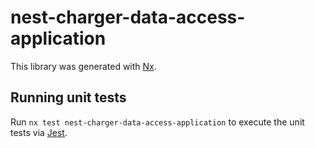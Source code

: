 # nest-charger-data-access-application

This library was generated with [Nx](https://nx.dev).

## Running unit tests

Run `nx test nest-charger-data-access-application` to execute the unit tests via [Jest](https://jestjs.io).
